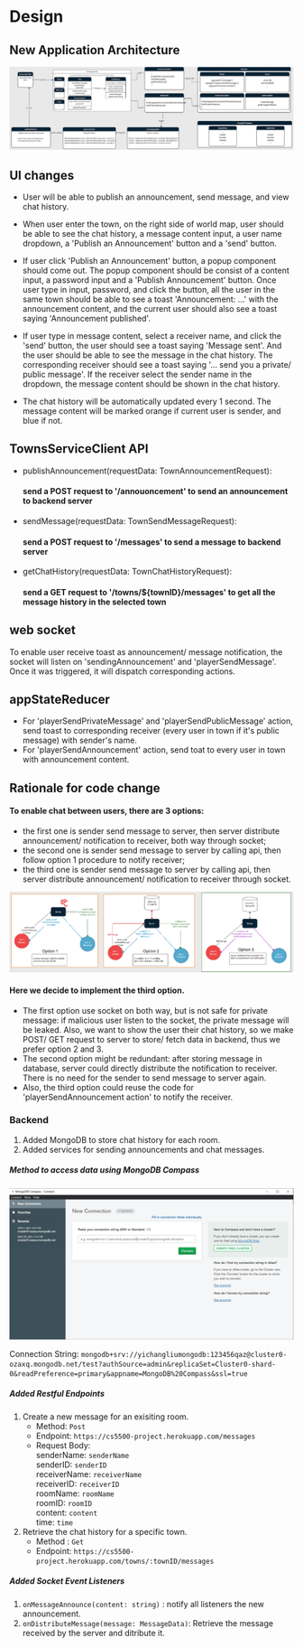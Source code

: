 # Design

## New Application Architecture
![High Level Architecture](docs/NewHighLevelArchitecture-2.png)

## UI changes
* User will be able to publish an announcement, send message, and view chat history. <br/>

* When user enter the town, on the right side of world map, user should be able to see the chat history, a message content input, a user name dropdown, a 'Publish an Announcement' button and a 'send' button. <br/>

* If user click 'Publish an Announcement' button, a popup component should come out. The popup component should be consist of a content input, a password input and a 'Publish Announcement' button. Once user type in input, password, and click the button, all the user in the same town should be able to see a toast 'Announcement: ...' with the announcement content, and the current user should also see a toast saying 'Announcement published'. <br/>

* If user type in message content, select a receiver name, and click the 'send' button, the user should see a toast saying 'Message sent'. And the user should be able to see the message in the chat history. The corresponding receiver should see a toast saying '... send you a private/ public message'. If the receiver select the sender name in the dropdown, the message content should be shown in the chat history. <br/>

* The chat history will be automatically updated every 1 second. The message content will be marked orange if current user is sender, and blue if not. <br/>

## TownsServiceClient API 
* publishAnnouncement(requestData: TownAnnouncementRequest):
  #### send a POST request to '/annouoncement' to send an announcement to backend server <br/>
* sendMessage(requestData: TownSendMessageRequest): 
  #### send a POST request to '/messages' to send a message to  backend server <br/>
* getChatHistory(requestData: TownChatHistoryRequest): 
  #### send a GET request to '/towns/${townID}/messages' to get all the message history in the selected town

## web socket
To enable user receive toast as announcement/ message notification, the socket will listen on 'sendingAnnouncement' and 'playerSendMessage'. Once it was triggered, it will dispatch corresponding actions. 

## appStateReducer
* For 'playerSendPrivateMessage' and 'playerSendPublicMessage' action, send toast to corresponding receiver (every user in town if it's public message) with sender's name.<br/>
* For 'playerSendAnnouncement' action, send toat to every user in town with announcement content.

## Rationale for code change
#### To enable chat between users, there are 3 options: <br/>
* the first one is sender send message to server, then server distribute announcement/ notification to receiver, both way through socket; <br/>
* the second one is sender send message to server by calling api, then follow option 1 procedure to notify receiver; <br/>
* the third one is sender send message to server by calling api, then server distribute announcement/ notification to receiver through socket. <br/>

![Code Change Rationale](docs/CodeChangeRationale.png)

#### Here we decide to implement the third option. 
* The first option use socket on both way, but is not safe for private message: if malicious user listen to the socket, the private message will be leaked. Also, we want to show the user their chat history, so we make POST/ GET request to server to store/ fetch data in backend, thus we prefer option 2 and 3. <br/>
* The second option might be redundant: after storing message in database, server could directly distribute the notification to receiver. There is no need for the sender to send message to server again. <br/>
* Also, the third option could reuse the code for 'playerSendAnnouncement action' to notify the receiver. <br/>
### Backend
1. Added MongoDB to store chat history for each room.
2. Added services for sending announcements and chat messages.

##### Method to access data using MongoDB Compass
![MongoDB Compass](MongoDBCompass.PNG)

Connection String: `mongodb+srv://yichangliumongodb:123456qaz@cluster0-ozaxq.mongodb.net/test?authSource=admin&replicaSet=Cluster0-shard-0&readPreference=primary&appname=MongoDB%20Compass&ssl=true`

##### Added Restful Endpoints
1. Create a new message for an exisiting room.
   - Method: `Post`
   - Endpoint: `https://cs5500-project.herokuapp.com/messages`
   - Request Body: \
        senderName: `senderName`\
        senderID: `senderID`\
        receiverName: `receiverName`\
        receiverID: `receiverID`\
        roomName: `roomName`\
        roomID: `roomID`\
        content: `content`\
        time: `time`
 2. Retrieve the chat history for a specific town.
     - Method : `Get`
     - Endpoint: `https://cs5500-project.herokuapp.com/towns/:townID/messages`
 
##### Added Socket Event Listeners
1. `onMessageAnnounce(content: string)` : notify all listeners the new announcement.
2. `onDistributeMessage(message: MessageData)`: Retrieve the message received by the server and ditribute it. 
